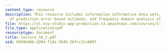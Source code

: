 ```yaml
---
content_type: resource
description: This resource includes information informative data sets, consistency
  of prediction error based estimate, and frequency domain analysis of consistency.
file: https://ol-ocw-studio-app-production.s3.amazonaws.com/courses/2-160-identification-estimation-and-learning-spring-2006/0d59b46bd204f1da36492bfcc11c6007_lecture_18_2.pdf
file_type: application/pdf
resourcetype: Document
title: lecture_18_2.pdf
uid: 0d59b46b-d204-f1da-3649-2bfcc11c6007
---
```

